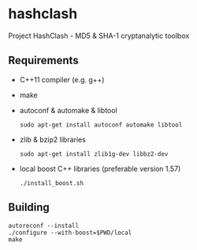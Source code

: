 # hashclash
Project HashClash - MD5 & SHA-1 cryptanalytic toolbox

## Requirements

- C++11 compiler (e.g. g++)
- make
- autoconf & automake & libtool

  `sudo apt-get install autoconf automake libtool`
  
- zlib & bzip2 libraries

  `sudo apt-get install zlib1g-dev libbz2-dev`
  
- local boost C++ libraries (preferable version 1.57)

  `./install_boost.sh`

## Building

	autoreconf --install
	./configure --with-boost=$PWD/local
	make
